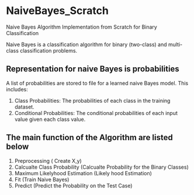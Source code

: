# NaiveBayes_Scratch
Naive Bayes Algorithm Implementation from Scratch for Binary Classification 

Naive Bayes is a classification algorithm for binary (two-class) and multi-class classification problems. 

## Representation for naive Bayes is probabilities

A list of probabilities are stored to file for a learned naive Bayes model. This includes:

1. Class Probabilities: The probabilities of each class in the training dataset.
2. Conditional Probabilities: The conditional probabilities of each input value given each class value.

## The main function of the Algorithm are listed below
1. Preprocessing ( Create X,y)
2. Calcualte Class Probability  (Calcualte Probability for the Binary Classes) 
3. Maximum Likelyhood Estimation (Likely hood Estimation)
4. Fit (Train Naive Bayes)
5. Predict (Predict the Probability on the Test Case)
